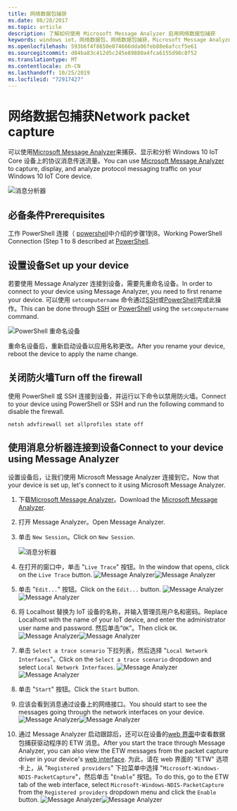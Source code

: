 ```yaml
---
title: 网络数据包捕获
ms.date: 08/28/2017
ms.topic: article
description: 了解如何使用 Microsoft Message Analyzer 启用网络数据包捕获
keywords: windows iot，网络数据包，网络数据包捕获，Microsoft Message Analyzer，PowerShell
ms.openlocfilehash: 593b6f4f8650e074666dda06feb88e6afccf5e61
ms.sourcegitcommit: d84ba83c412d5c245e89880a4fca6155d98c8f52
ms.translationtype: MT
ms.contentlocale: zh-CN
ms.lasthandoff: 10/25/2019
ms.locfileid: "72917427"
---
```

# <a name="network-packet-capture"></a><span data-ttu-id="1f8d2-104">网络数据包捕获</span><span class="sxs-lookup"><span data-stu-id="1f8d2-104">Network packet capture</span></span>

<span data-ttu-id="1f8d2-105">可以使用[Microsoft Message Analyzer](http://www.microsoft.com/en-us/download/details.aspx?id=44226)来捕获、显示和分析 Windows 10 IoT Core 设备上的协议消息传送流量。</span><span class="sxs-lookup"><span data-stu-id="1f8d2-105">You can use [Microsoft Message Analyzer](http://www.microsoft.com/en-us/download/details.aspx?id=44226) to capture, display, and analyze protocol messaging traffic on your Windows 10 IoT Core device.</span></span>

![消息分析器](../media/NetworkPacketCapture/message-analyzer.png)

## <a name="prerequisites"></a><span data-ttu-id="1f8d2-107">必备条件</span><span class="sxs-lookup"><span data-stu-id="1f8d2-107">Prerequisites</span></span>

<span data-ttu-id="1f8d2-108">工作 PowerShell 连接（ [powershell](../connect-your-device/PowerShell.md)中介绍的步骤1到8。</span><span class="sxs-lookup"><span data-stu-id="1f8d2-108">Working PowerShell Connection (Step 1 to 8 described at [PowerShell](../connect-your-device/PowerShell.md).</span></span>

## <a name="set-up-your-device"></a><span data-ttu-id="1f8d2-109">设置设备</span><span class="sxs-lookup"><span data-stu-id="1f8d2-109">Set up your device</span></span>

<span data-ttu-id="1f8d2-110">若要使用 Message Analyzer 连接到设备，需要先重命名设备。</span><span class="sxs-lookup"><span data-stu-id="1f8d2-110">In order to connect to your device using Message Analyzer, you need to first rename your device.</span></span>  <span data-ttu-id="1f8d2-111">可以使用 `setcomputername` 命令通过[SSH](../connect-your-device/SSH.md)或[PowerShell](../connect-your-device/PowerShell.md)完成此操作。</span><span class="sxs-lookup"><span data-stu-id="1f8d2-111">This can be done through [SSH](../connect-your-device/SSH.md) or [PowerShell](../connect-your-device/PowerShell.md) using the `setcomputername` command.</span></span>

![PowerShell 重命名设备](../media/NetworkPacketCapture/powershell-rename-device.png)

<span data-ttu-id="1f8d2-113">重命名设备后，重新启动设备以应用名称更改。</span><span class="sxs-lookup"><span data-stu-id="1f8d2-113">After you rename your device, reboot the device to apply the name change.</span></span>

## <a name="turn-off-the-firewall"></a><span data-ttu-id="1f8d2-114">关闭防火墙</span><span class="sxs-lookup"><span data-stu-id="1f8d2-114">Turn off the firewall</span></span>

<span data-ttu-id="1f8d2-115">使用 PowerShell 或 SSH 连接到设备，并运行以下命令以禁用防火墙。</span><span class="sxs-lookup"><span data-stu-id="1f8d2-115">Connect to your device using PowerShell or SSH and run the following command to disable the firewall.</span></span>
    
    netsh advfirewall set allprofiles state off
    
## <a name="connect-to-your-device-using-message-analyzer"></a><span data-ttu-id="1f8d2-116">使用消息分析器连接到设备</span><span class="sxs-lookup"><span data-stu-id="1f8d2-116">Connect to your device using Message Analyzer</span></span>

<span data-ttu-id="1f8d2-117">设置设备后，让我们使用 Microsoft Message Analyzer 连接到它。</span><span class="sxs-lookup"><span data-stu-id="1f8d2-117">Now that your device is set up, let's connect to it using Microsoft Message Analyzer.</span></span>

1. <span data-ttu-id="1f8d2-118">下载[Microsoft Message Analyzer](http://www.microsoft.com/en-us/download/details.aspx?id=44226)。</span><span class="sxs-lookup"><span data-stu-id="1f8d2-118">Download the [Microsoft Message Analyzer](http://www.microsoft.com/en-us/download/details.aspx?id=44226).</span></span>
2. <span data-ttu-id="1f8d2-119">打开 Message Analyzer。</span><span class="sxs-lookup"><span data-stu-id="1f8d2-119">Open Message Analyzer.</span></span>
3. <span data-ttu-id="1f8d2-120">单击 `New Session`。</span><span class="sxs-lookup"><span data-stu-id="1f8d2-120">Click on `New Session`.</span></span>

    ![消息分析器](../media/NetworkPacketCapture/message-analyzer-new-session.png)
4. <span data-ttu-id="1f8d2-122">在打开的窗口中，单击 "`Live Trace`" 按钮。</span><span class="sxs-lookup"><span data-stu-id="1f8d2-122">In the window that opens, click on the `Live Trace` button.</span></span>
    <span data-ttu-id="1f8d2-123">![Message Analyzer](../media/NetworkPacketCapture/message-analyzer-live-trace.png)</span><span class="sxs-lookup"><span data-stu-id="1f8d2-123">![Message Analyzer](../media/NetworkPacketCapture/message-analyzer-live-trace.png)</span></span>
5. <span data-ttu-id="1f8d2-124">单击 "`Edit...`" 按钮。</span><span class="sxs-lookup"><span data-stu-id="1f8d2-124">Click on the `Edit...` button.</span></span>
    <span data-ttu-id="1f8d2-125">![Message Analyzer](../media/NetworkPacketCapture/message-analyzer-edit-button.png)</span><span class="sxs-lookup"><span data-stu-id="1f8d2-125">![Message Analyzer](../media/NetworkPacketCapture/message-analyzer-edit-button.png)</span></span>
6. <span data-ttu-id="1f8d2-126">将 Localhost 替换为 IoT 设备的名称，并输入管理员用户名和密码。</span><span class="sxs-lookup"><span data-stu-id="1f8d2-126">Replace Localhost with the name of your IoT device, and enter the administrator user name and password.</span></span>  <span data-ttu-id="1f8d2-127">然后单击“`OK`”。</span><span class="sxs-lookup"><span data-stu-id="1f8d2-127">Then click `OK`.</span></span>
    <span data-ttu-id="1f8d2-128">![Message Analyzer](../media/NetworkPacketCapture/message-analyzer-edit-target-computers.png)</span><span class="sxs-lookup"><span data-stu-id="1f8d2-128">![Message Analyzer](../media/NetworkPacketCapture/message-analyzer-edit-target-computers.png)</span></span>
7. <span data-ttu-id="1f8d2-129">单击 `Select a trace scenario` 下拉列表，然后选择 "`Local Network Interfaces`"。</span><span class="sxs-lookup"><span data-stu-id="1f8d2-129">Click on the `Select a trace scenario` dropdown and select `Local Network Interfaces`.</span></span>
    <span data-ttu-id="1f8d2-130">![Message Analyzer](../media/NetworkPacketCapture/message-analyzer-trace-scenario.png)</span><span class="sxs-lookup"><span data-stu-id="1f8d2-130">![Message Analyzer](../media/NetworkPacketCapture/message-analyzer-trace-scenario.png)</span></span>
8. <span data-ttu-id="1f8d2-131">单击 "`Start`" 按钮。</span><span class="sxs-lookup"><span data-stu-id="1f8d2-131">Click the `Start` button.</span></span>
9. <span data-ttu-id="1f8d2-132">应该会看到消息通过设备上的网络接口。</span><span class="sxs-lookup"><span data-stu-id="1f8d2-132">You should start to see the messages going through the network interfaces on your device.</span></span>
    <span data-ttu-id="1f8d2-133">![Message Analyzer](../media/NetworkPacketCapture/message-analyzer.png)</span><span class="sxs-lookup"><span data-stu-id="1f8d2-133">![Message Analyzer](../media/NetworkPacketCapture/message-analyzer.png)</span></span>
10. <span data-ttu-id="1f8d2-134">通过 Message Analyzer 启动跟踪后，还可以在设备的[web 界面](DevicePortal.md)中查看数据包捕获驱动程序的 ETW 消息。</span><span class="sxs-lookup"><span data-stu-id="1f8d2-134">After you start the trace through Message Analyzer, you can also view the ETW messages from the packet capture driver in your device's [web interface](DevicePortal.md).</span></span>  <span data-ttu-id="1f8d2-135">为此，请在 web 界面的 "ETW" 选项卡上，从 "`Registered providers`" 下拉菜单中选择 "`Microsoft-Windows-NDIS-PacketCapture`"，然后单击 "`Enable`" 按钮。</span><span class="sxs-lookup"><span data-stu-id="1f8d2-135">To do this, go to the ETW tab of the web interface, select `Microsoft-Windows-NDIS-PacketCapture` from the `Registered providers` dropdown menu and click the `Enable` button.</span></span>
    <span data-ttu-id="1f8d2-136">![Message Analyzer](../media/NetworkPacketCapture/web-etw.png)</span><span class="sxs-lookup"><span data-stu-id="1f8d2-136">![Message Analyzer](../media/NetworkPacketCapture/web-etw.png)</span></span>    
